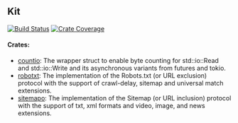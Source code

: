 ## Kit

[![Build Status][action-badge]][action-url]
[![Crate Coverage][coverage-badge]][coverage-url]

[action-badge]: https://img.shields.io/github/actions/workflow/status/spire-rs/kit/build.yaml?branch=main&label=build&logo=github&style=flat-square
[action-url]: https://github.com/spire-rs/kit/actions/workflows/build.yaml
[coverage-badge]: https://img.shields.io/codecov/c/github/spire-rs/kit?logo=codecov&logoColor=white&style=flat-square
[coverage-url]: https://app.codecov.io/gh/spire-rs/kit

#### Crates:

- [countio]('./countio/): The wrapper struct to enable byte counting for
  std::io::Read and std::io::Write and its asynchronous variants from futures
  and tokio.
- [robotxt]('./robotxt/): The implementation of the Robots.txt (or URL
  exclusion) protocol with the support of crawl-delay, sitemap and universal
  match extensions.
- [sitemapo]('./sitemapo/): The implementation of the Sitemap (or URL
  inclusion) protocol with the support of txt, xml formats and video, image, and
  news extensions.
